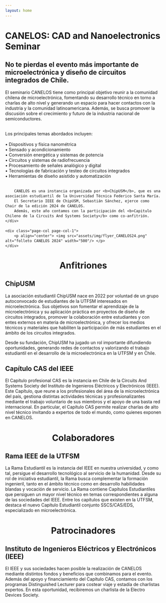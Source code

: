 ```yaml
---
layout: home
---
```



<h1 class="home-title"> CANELOS: CAD and Nanoelectronics Seminar </h1>
	
<h2 class="home-subtitle"> No te pierdas el evento más importante de microelectrónica y diseño de circuitos integrados de Chile.</h2>

El seminario CANELOS tiene como principal objetivo reunir a la comunidad chilena de microelectrónica, fomentando su desarrollo técnico en torno a charlas de alto nivel
y generando un espacio para hacer contactos con la industria y la comunidad latinoamericana. 
Además, se busca promover la discusión sobre el crecimiento y futuro de la industria nacional de semiconductores.

<div class="page-col-wrapper">        
	<div class="page-col page-col-2">
		<br>
		Los principales temas abordados incluyen: <br><br>	
		• Dispositivos y física nanométrica <br>
		• Sensado y acondicionamiento <br>	
		• Conversión energética y sistemas de potencia <br>		
		• Circuitos y sistemas de radiofrecuencia <br>	
		• Procesamiento de señales analógico y digital <br>	
		• Tecnologías de fabricación y testeo de circuitos integrados <br>	 
		• Herramientas de diseño asistido y automatización <br><br>	

		CANELOS es una instancia organizada por <b>ChipUSM</b>, que es una asociación estudiantil de la Universidad Técnica Federico Santa María.
		El Secretario IEEE de ChipUSM, Sebastián Sánchez, ejerce como Chair de la edición 2024 de CANELOS. 
		Además, este año contamos con la participación del <b>Capitulo Chileno de la Circuits And Systems Society</b> como co-anfitrión.
	</div>
	
	<div class="page-col page-col-1">
		<p align="center"> <img src="assets/img/flyer_CANELOS24.png" alt="folleto CANELOS 2024" width="500"/> </p>
	</div>
</div>


<h1 style="text-align: center"> Anfitriones </h1>

## ChipUSM

La asociación estudiantil ChipUSM nace en 2022 por voluntad de un grupo autoconvocado de estudiantes de la UTFSM interesados en microelectrónica.
Sus objetivos son fomentar el aprendizaje de la microelectrónica y su aplicación práctica en proyectos de diseño de circuitos integrados, 
promover la colaboración entre estudiantes y con entes externos en materia de microelectrónica, 
y ofrecer los medios técnicos y materiales que habiliten la participación de más estudiantes en el ámbito de los circuitos integrados.

Desde su fundación, ChipUSM ha jugado un rol importante difundiendo oportunidades, generando redes de contactos 
y valorizando el trabajo estudiantil en el desarrollo de la microelectrónica en la UTFSM y en Chile.


## Capítulo CAS del IEEE

El Capítulo profesional CAS es la instancia en Chile de la Circuits And Systems Society del Instituto de Ingenieros Eléctricos y Electrónicos (IEEE).
Este Capítulo, que reune a los profesionales del área de la microelectrónica del país, gestiona distintas actividades técnicas y profesionalizantes
mediante el trabajo voluntario de sus miembros y el apoyo de una basta red internacional. 
En particular, el Capítulo CAS permite realizar charlas de alto nivel técnico invitando a expertos de todo el mundo, como quienes exponen en CANELOS.

<h1 style="text-align: center"> Colaboradores </h1>

<!--
## Departamento de Electrónica de la UTFSM

asdads

## Centro AC3E

asdasd
-->

## Rama IEEE de la UTFSM
La Rama Estudiantil es la instancia del IEEE en nuestra universidad, y como tal, persigue el desarrollo tecnológico al servicio de la humanidad.
Desde su rol de iniciativa estudiantil, la Rama busca complementar la formación ingenieril, tanto en el ámbito técnico como en desarrollo 
habilidades blandas y vocación de servicio.
La Rama contiene Capítulos Estudiantiles que persiguen un mayor nivel técnico en temas correspondientes a alguna de las sociedades del IEEE.
Entre los capítulos que existen en la UTFSM, destaca el nuevo Capítulo Estudiantil conjunto SSCS/CAS/EDS, especializado en microelectrónica.

<h1 style="text-align: center"> Patrocinadores </h1>

## Instituto de Ingenieros Eléctricos y Electrónicos (IEEE)

El IEEE y sus sociedades hacen posible la realización de CANELOS mediante distintos fondos y beneficios que combinamos para el evento.
Además del apoyo y financiamiento del Capítulo CAS, contamos con los programas Distinguished Lecturer para costear viaje y estadía de charlistas expertos.
En esta oportunidad, recibiremos un charlista de la Electro Devices Society.

<!--
## Synopsys

asdasd
-->